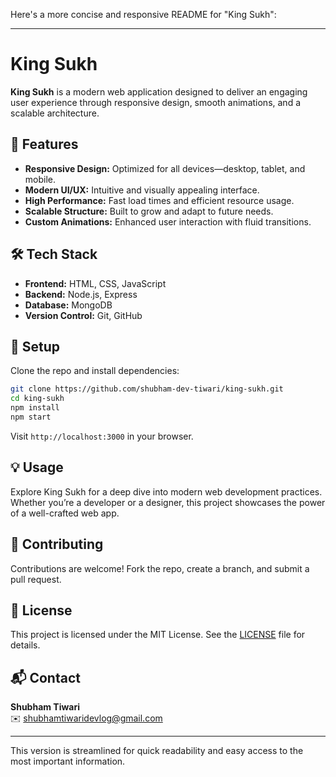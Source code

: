 Here's a more concise and responsive README for "King Sukh":

---

# King Sukh

**King Sukh** is a modern web application designed to deliver an engaging user experience through responsive design, smooth animations, and a scalable architecture.

## 🚀 Features

- **Responsive Design:** Optimized for all devices—desktop, tablet, and mobile.
- **Modern UI/UX:** Intuitive and visually appealing interface.
- **High Performance:** Fast load times and efficient resource usage.
- **Scalable Structure:** Built to grow and adapt to future needs.
- **Custom Animations:** Enhanced user interaction with fluid transitions.

## 🛠️ Tech Stack

- **Frontend:** HTML, CSS, JavaScript
- **Backend:** Node.js, Express
- **Database:** MongoDB
- **Version Control:** Git, GitHub

## 🔧 Setup

Clone the repo and install dependencies:

```bash
git clone https://github.com/shubham-dev-tiwari/king-sukh.git
cd king-sukh
npm install
npm start
```

Visit `http://localhost:3000` in your browser.

## 💡 Usage

Explore King Sukh for a deep dive into modern web development practices. Whether you’re a developer or a designer, this project showcases the power of a well-crafted web app.

## 🤝 Contributing

Contributions are welcome! Fork the repo, create a branch, and submit a pull request.

## 📄 License

This project is licensed under the MIT License. See the [LICENSE](LICENSE) file for details.

## 📬 Contact

**Shubham Tiwari**  
✉️ shubhamtiwaridevlog@gmail.com

---

This version is streamlined for quick readability and easy access to the most important information.
